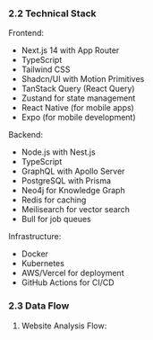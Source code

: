 ### 2.2 Technical Stack

Frontend:
- Next.js 14 with App Router
- TypeScript
- Tailwind CSS
- Shadcn/UI with Motion Primitives
- TanStack Query (React Query)
- Zustand for state management
- React Native (for mobile apps)
- Expo (for mobile development)

Backend:
- Node.js with Nest.js
- TypeScript
- GraphQL with Apollo Server
- PostgreSQL with Prisma
- Neo4j for Knowledge Graph
- Redis for caching
- Meilisearch for vector search
- Bull for job queues

Infrastructure:
- Docker
- Kubernetes
- AWS/Vercel for deployment
- GitHub Actions for CI/CD

### 2.3 Data Flow

1. Website Analysis Flow:
